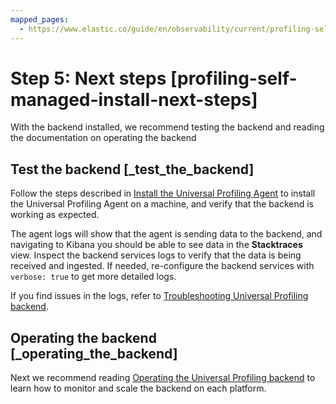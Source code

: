 ```yaml
---
mapped_pages:
  - https://www.elastic.co/guide/en/observability/current/profiling-self-managed-install-next-steps.html
---
```


# Step 5: Next steps [profiling-self-managed-install-next-steps]

With the backend installed, we recommend testing the backend and reading the documentation on operating the backend


## Test the backend [_test_the_backend]

Follow the steps described in [Install the Universal Profiling Agent](get-started-with-universal-profiling.md#profiling-install-profiling-agent) to install the Universal Profiling Agent on a machine, and verify that the backend is working as expected.

The agent logs will show that the agent is sending data to the backend, and navigating to Kibana you should be able to see data in the **Stacktraces** view. Inspect the backend services logs to verify that the data is being received and ingested. If needed, re-configure the backend services with `verbose: true` to get more detailed logs.

If you find issues in the logs, refer to [Troubleshooting Universal Profiling backend](../../../troubleshoot/observability/troubleshoot-your-universal-profiling-agent-deployment/troubleshoot-universal-profiling-backend.md).


## Operating the backend [_operating_the_backend]

Next we recommend reading [Operating the Universal Profiling backend](operate-universal-profiling-backend.md) to learn how to monitor and scale the backend on each platform.
